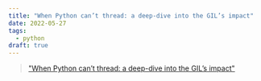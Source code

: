 ```yaml
---
title: "When Python can’t thread: a deep-dive into the GIL’s impact"
date: 2022-05-27
tags:
  - python
draft: true
---
```


> ["When Python can’t thread: a deep-dive into the GIL’s impact"](https://pythonspeed.com/articles/python-gil/)
